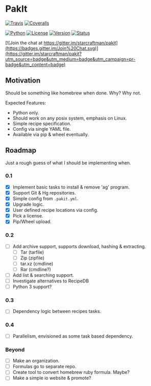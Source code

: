 # PakIt

[![Travis](https://img.shields.io/travis/starcraftman/pakit/master.svg)](https://travis-ci.org/starcraftman/pakit) 
[![Coveralls](https://coveralls.io/repos/starcraftman/pakit/badge.svg?branch=master&service=github)](https://coveralls.io/github/starcraftman/pakit?branch=master)

[![Python](https://img.shields.io/pypi/pyversions/pakit.svg)](https://pypi.python.org/pypi/pakit)
[![License](https://img.shields.io/pypi/l/Django.svg)](https://pypi.python.org/pypi/pakit)
[![Version](https://img.shields.io/pypi/v/pakit.svg)](https://pypi.python.org/pypi/pakit)
[![Status](https://img.shields.io/pypi/status/pakit.svg)](https://pypi.python.org/pypi/pakit)

[![Join the chat at https://gitter.im/starcraftman/pakit](https://badges.gitter.im/Join%20Chat.svg)](https://gitter.im/starcraftman/pakit?utm_source=badge&utm_medium=badge&utm_campaign=pr-badge&utm_content=badge)

## Motivation
Should be something like homebrew when done. Why? Why not.

Expected Features:
* Python only.
* Should work on any posix system, emphasis on Linux.
* Simple recipe specification.
* Config via single YAML file.
* Available via pip & wheel eventually.

## Roadmap
Just a rough guess of what I should be implementing when.

### 0.1
- [x] Implement basic tasks to install & remove 'ag' program.
- [x] Support Git & Hg repositories.
- [x] Simple config from `.pakit.yml`.
- [x] Upgrade logic.
- [x] User defined recipe locations via config.
- [x] Pick a license.
- [x] Pip/Wheel upload.

### 0.2
- [ ] Add archive support, supports download, hashing & extracting.
  - [ ] Tar (tarfile)
  - [ ] Zip (zipfile)
  - [ ] tar.xz (cmdline)
  - [ ] Rar (cmdline?)
- [ ] Add list & searching support.
- [ ] Investigate alternatives to RecipeDB
- [ ] Python 3 support?

### 0.3
- [ ] Dependency logic between recipes tasks.

### 0.4
- [ ] Parallelism, envisioned as some task based dependency.

### Beyond
- [ ] Make an organization.
- [ ] Formulas go to separate repo.
- [ ] Create tool to convert homebrew ruby formula. Maybe?
- [ ] Make a simple io website & promote?
